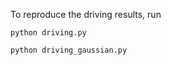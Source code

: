 To reproduce the driving results, run

``
  python driving.py
``

``
  python driving_gaussian.py
``